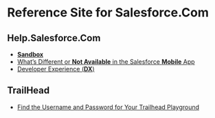 # Reference Site for Salesforce.Com    

## Help.Salesforce.Com  

- [**Sandbox**](https://help.salesforce.com/articleView?id=create_test_instance.htm&type=5)  
- [What’s Different or **Not Available** in the Salesforce **Mobile** App](https://help.salesforce.com/articleView?id=limits_mobile_sf1_parent.htm&type=5)  
- [Developer Experience (**DX**)](https://developer.salesforce.com/developer-centers/developer-experience/)  

## TrailHead

- [Find the Username and Password for Your Trailhead Playground](https://trailhead.salesforce.com/help?article=Find-the-username-and-password-for-your-Trailhead-Playground)  

